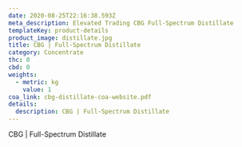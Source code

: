 ```yaml
---
date: 2020-08-25T22:16:38.593Z
meta_description: Elevated Trading CBG Full-Spectrum Distillate
templateKey: product-details
product_image: distillate.jpg
title: CBG | Full-Spectrum Distillate
category: Concentrate
thc: 0
cbd: 0
weights:
  - metric: kg
    value: 1
coa_link: cbg-distillate-coa-website.pdf
details:
  description: CBG | Full-Spectrum Distillate
---
```


CBG | Full-Spectrum Distillate
